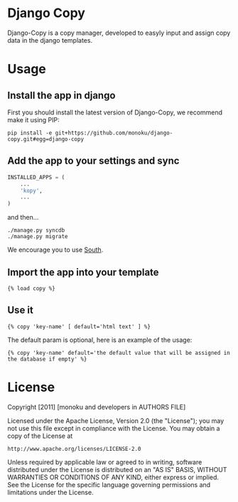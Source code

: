 # Django Copy

Django-Copy is a copy manager, developed to easyly input and assign copy data in the django templates.

# Usage

## Install the app in django

First you should install the latest version of Django-Copy, we recommend make it using PIP:

```shell
pip install -e git+https://github.com/monoku/django-copy.git#egg=django-copy
```

## Add the app to your settings and sync

```python
INSTALLED_APPS = (
    ...
    'kopy',
    ...
)
```

 and then...

```shell
./manage.py syncdb
./manage.py migrate
```

We encourage you to use [South](http://south.aeracode.org/).


## Import the app into your template

```django
{% load copy %}
```

## Use it

```django
{% copy 'key-name' [ default='html text' ] %}
```

The default param is optional, here is an example of the usage:

```django
{% copy 'key-name' default='the default value that will be assigned in the database if empty' %}
```


# License

Copyright [2011] [monoku and developers in AUTHORS FILE]

Licensed under the Apache License, Version 2.0 (the "License");
you may not use this file except in compliance with the License.
You may obtain a copy of the License at

    http://www.apache.org/licenses/LICENSE-2.0

Unless required by applicable law or agreed to in writing, software
distributed under the License is distributed on an "AS IS" BASIS,
WITHOUT WARRANTIES OR CONDITIONS OF ANY KIND, either express or implied.
See the License for the specific language governing permissions and
limitations under the License.
